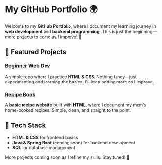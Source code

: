 
# My GitHub Portfolio 🌍  

Welcome to my **GitHub Portfolio**, where I document my learning journey in **web development** and **backend programming**. This is just the beginning—more projects to come as I improve! 🚀  

## 📌 Featured Projects  

### [Beginner Web Dev](https://github.com/CodeNinjaSecrets/beginner-webdev)  
A simple repo where I practice **HTML & CSS**. Nothing fancy—just experimenting and learning the basics. I'll keep adding more as I improve.  

### [Recipe Book](https://github.com/CodeNinjaSecrets/recipe-book)  
A **basic recipe website** built with **HTML**, where I document my mom’s home-cooked recipes. Simple, clean, and straight to the point.  

## 🔧 Tech Stack  
- **HTML & CSS** for frontend basics  
- **Java & Spring Boot** (coming soon) for backend development  
- **SQL** for database management  

More projects coming soon as I refine my skills. Stay tuned! 🚀  
